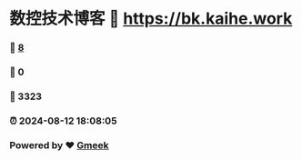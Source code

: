 # 数控技术博客 :link: https://bk.kaihe.work 
### :page_facing_up: [8](https://bk.kaihe.work/tag.html) 
### :speech_balloon: 0 
### :hibiscus: 3323 
### :alarm_clock: 2024-08-12 18:08:05 
### Powered by :heart: [Gmeek](https://github.com/Meekdai/Gmeek)
